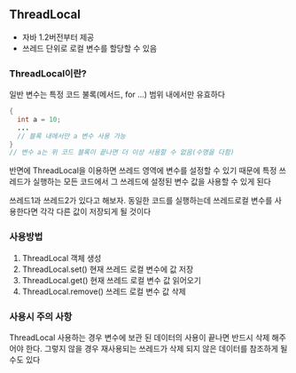 ## ThreadLocal

- 자바 1.2버전부터 제공
- 쓰레드 단위로 로컬 변수를 할당할 수 있음

### ThreadLocal이란?

일반 변수는 특정 코드 불록(메서드, for ...) 범위 내에서만 유효하다

```java
{
  int a = 10;
  ...
  // 블록 내에서만 a 변수 사용 가능
}
// 변수 a는 위 코드 블록이 끝나면 더 이상 사용할 수 없음(수명을 다함)
```

반면에 ThreadLocal을 이용하면 쓰레드 영역에 변수를 설정할 수 있기 때문에
특정 쓰레드가 실행하는 모든 코드에서 그 쓰레드에 설정된 변수 값을 사용할 수 있게 된다

쓰레드1과 쓰레드2가 있다고 해보자.
동일한 코드를 실행하는데 쓰레드로컬 변수를 사용한다면
각각 다른 값이 저장되게 될 것이다

### 사용방법

1. ThreadLocal 객체 생성
2. ThreadLocal.set() 현재 쓰레드 로컬 변수에 값 저장
3. ThreadLocal.get() 현재 쓰레드 로컬 변수 값 읽어오기
4. ThreadLocal.remove() 쓰레드 로컬 변수 값 삭제

### 사용시 주의 사항

ThreadLocal 사용하는 경우 변수에 보관 된 데이터의 사용이 끝나면 반드시 삭제 해주어야 한다.
그렇지 않을 경우 재사용되는 쓰레드가 삭제 되지 않은 데이터를 참조하게 될 수도 있다
